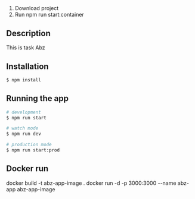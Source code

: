 ##

1. Download project
2. Run npm run start:container

## Description

This is task Abz

## Installation

```bash
$ npm install
```

## Running the app

```bash
# development
$ npm run start

# watch mode
$ npm run dev

# production mode
$ npm run start:prod
```

## Docker run

docker build -t abz-app-image .
docker run -d -p 3000:3000 --name abz-app abz-app-image
